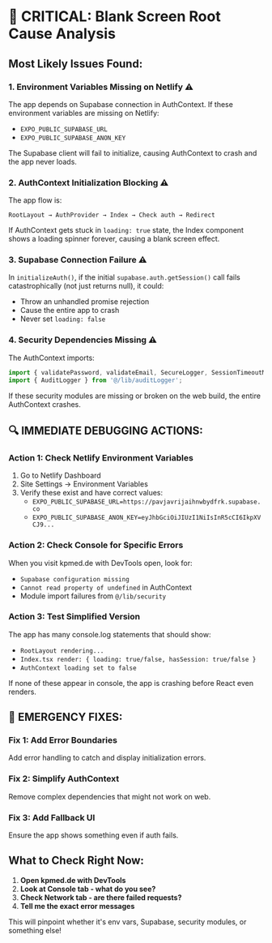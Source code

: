 # 🚨 CRITICAL: Blank Screen Root Cause Analysis

## Most Likely Issues Found:

### 1. **Environment Variables Missing on Netlify** ⚠️
The app depends on Supabase connection in AuthContext. If these environment variables are missing on Netlify:
- `EXPO_PUBLIC_SUPABASE_URL`
- `EXPO_PUBLIC_SUPABASE_ANON_KEY`

The Supabase client will fail to initialize, causing AuthContext to crash and the app never loads.

### 2. **AuthContext Initialization Blocking** ⚠️
The app flow is:
```
RootLayout → AuthProvider → Index → Check auth → Redirect
```

If AuthContext gets stuck in `loading: true` state, the Index component shows a loading spinner forever, causing a blank screen effect.

### 3. **Supabase Connection Failure** ⚠️
In `initializeAuth()`, if the initial `supabase.auth.getSession()` call fails catastrophically (not just returns null), it could:
- Throw an unhandled promise rejection
- Cause the entire app to crash
- Never set `loading: false`

### 4. **Security Dependencies Missing** ⚠️
The AuthContext imports:
```typescript
import { validatePassword, validateEmail, SecureLogger, SessionTimeoutManager, RateLimiter } from '@/lib/security';
import { AuditLogger } from '@/lib/auditLogger';
```

If these security modules are missing or broken on the web build, the entire AuthContext crashes.

## 🔍 IMMEDIATE DEBUGGING ACTIONS:

### Action 1: Check Netlify Environment Variables
1. Go to Netlify Dashboard
2. Site Settings → Environment Variables
3. Verify these exist and have correct values:
   - `EXPO_PUBLIC_SUPABASE_URL=https://pavjavrijaihnwbydfrk.supabase.co`
   - `EXPO_PUBLIC_SUPABASE_ANON_KEY=eyJhbGciOiJIUzI1NiIsInR5cCI6IkpXVCJ9...`

### Action 2: Check Console for Specific Errors
When you visit kpmed.de with DevTools open, look for:
- `Supabase configuration missing`
- `Cannot read property of undefined` in AuthContext
- Module import failures from `@/lib/security`

### Action 3: Test Simplified Version
The app has many console.log statements that should show:
- `RootLayout rendering...`
- `Index.tsx render: { loading: true/false, hasSession: true/false }`
- `AuthContext loading set to false`

If none of these appear in console, the app is crashing before React even renders.

## 🏥 EMERGENCY FIXES:

### Fix 1: Add Error Boundaries
Add error handling to catch and display initialization errors.

### Fix 2: Simplify AuthContext
Remove complex dependencies that might not work on web.

### Fix 3: Add Fallback UI
Ensure the app shows something even if auth fails.

## What to Check Right Now:

1. **Open kpmed.de with DevTools**
2. **Look at Console tab - what do you see?**
3. **Check Network tab - are there failed requests?**
4. **Tell me the exact error messages**

This will pinpoint whether it's env vars, Supabase, security modules, or something else!